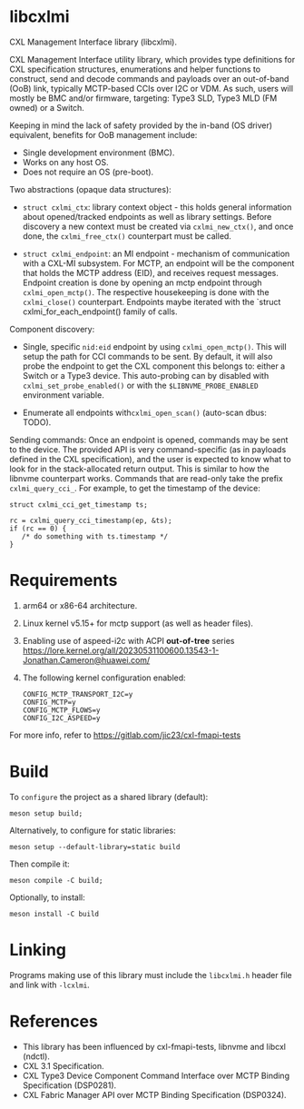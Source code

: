 # libcxlmi

CXL Management Interface library (libcxlmi).

CXL Management Interface utility library, which provides type definitions
for CXL specification structures, enumerations and helper functions to
construct, send and decode commands and payloads over an out-of-band (OoB)
link, typically MCTP-based CCIs over I2C or VDM. As such, users will mostly
be BMC and/or firmware, targeting: Type3 SLD, Type3 MLD (FM owned) or a Switch.

Keeping in mind the lack of safety provided by the in-band (OS driver) equivalent,
benefits for OoB management include:
- Single development environment (BMC).
- Works on any host OS.
- Does not require an OS (pre-boot).

Two abstractions (opaque data structures):
- `struct cxlmi_ctx`: library context object - this holds general information
about opened/tracked endpoints as well as library settings. Before discovery
a new context must be created via `cxlmi_new_ctx()`, and once done, the
`cxlmi_free_ctx()` counterpart must be called.

- `struct cxlmi_endpoint`: an MI endpoint - mechanism of communication with
a CXL-MI subsystem. For MCTP, an endpoint will be the component that holds
the MCTP address (EID), and receives request messages. Endpoint creation
is done by opening an mctp endpoint through `cxlmi_open_mctp()`. The respective
housekeeping is done with the `cxlmi_close()` counterpart. Endpoints maybe
iterated with the `struct cxlmi_for_each_endpoint() family of calls.

Component discovery:
- Single, specific `nid:eid` endpoint by using `cxlmi_open_mctp()`. This will
  setup the path for CCI commands to be sent. By default, it will also probe
  the endpoint to get the CXL component this belongs to: either a Switch or a
  Type3 device. This auto-probing can by disabled with `cxlmi_set_probe_enabled()`
  or with the `$LIBNVME_PROBE_ENABLED` environment variable.


- Enumerate all endpoints with`cxlmi_open_scan()` (auto-scan dbus: TODO).

Sending commands:
Once an endpoint is opened, commands may be sent to the device. The provided
API is very command-specific (as in payloads defined in the CXL specification),
and the user is expected to know what to look for in the stack-allocated return
output. This is similar to how the libnvme counterpart works. Commands that are
read-only take the prefix `cxlmi_query_cci_`. For example, to get the timestamp
of the device:

   ```
   struct cxlmi_cci_get_timestamp ts;

   rc = cxlmi_query_cci_timestamp(ep, &ts);
   if (rc == 0) {
	  /* do something with ts.timestamp */
   }
   ```

Requirements
============
1. arm64 or x86-64 architecture.

2. Linux kernel v5.15+ for mctp support (as well as header files).

3. Enabling use of aspeed-i2c with ACPI **out-of-tree** series
   https://lore.kernel.org/all/20230531100600.13543-1-Jonathan.Cameron@huawei.com/

4. The following kernel configuration enabled:
   ```
   CONFIG_MCTP_TRANSPORT_I2C=y
   CONFIG_MCTP=y
   CONFIG_MCTP_FLOWS=y
   CONFIG_I2C_ASPEED=y
   ```

For more info, refer to https://gitlab.com/jic23/cxl-fmapi-tests

Build
=====
To `configure` the project as a shared library (default):

```
meson setup build;
```
Alternatively, to configure for static libraries:
```
meson setup --default-library=static build
```
Then compile it:
```
meson compile -C build;
```
Optionally, to install:
```
meson install -C build
```

Linking
=======

Programs making use of this library must include the `libcxlmi.h` header file
and link with `-lcxlmi`.

References
==========
- This library has been influenced by cxl-fmapi-tests, libnvme and libcxl (ndctl).
- CXL 3.1 Specification.
- CXL Type3 Device Component Command Interface over MCTP Binding Specification (DSP0281).
- CXL Fabric Manager API over MCTP Binding Specification (DSP0324).
